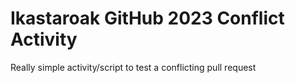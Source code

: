 # Ikastaroak GitHub 2023 Conflict Activity

Really simple activity/script to test a conflicting pull request